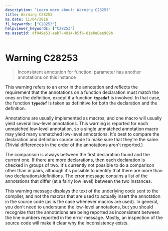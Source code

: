 ```yaml
---
description: "Learn more about: Warning C28253"
title: Warning C28253
ms.date: 11/04/2016
f1_keywords: ["C28253"]
helpviewer_keywords: ["C28253"]
ms.assetid: df049e53-aab7-4914-b5f6-81ebe8ee989b
---
```

# Warning C28253

> Inconsistent annotation for function: parameter has another annotations on this instance

This warning refers to an error in the annotation and reflects the requirement that the annotations on a function declaration must match the ones on the definition, except if a function **`typedef`** is involved. In that case, the function **`typedef`** is taken as definitive for both the declaration and the definition.

Annotations are usually implemented as macros, and one macro will usually yield several low-level annotations. This warning is reported for each unmatched low-level annotation, so a single unmatched annotation macro may yield many unmatched low-level annotations. It's best to compare the declaration and definition source code to make sure that they're the same. (Trivial differences in the order of the annotations aren't reported.)

The comparison is always between the first declaration found and the current one. If there are more declarations, then each declaration is checked in groups of two. It's currently not possible to do a comparison other than in pairs, although it's possible to identify that there are more than two declarations/definitions.  The error message contains a list of the annotations that differ (at a fairly low level) between the two instances.

This warning message displays the text of the underlying code sent to the compiler, and not the macros that are used to actually insert the annotation in the source code (as is the case whenever macros are used). In general, you don't need to understand the low-level annotations, but you should recognize that the annotations are being reported as inconsistent between the line numbers reported in the error message. Mostly, an inspection of the source code will make it clear why the inconsistency exists.

